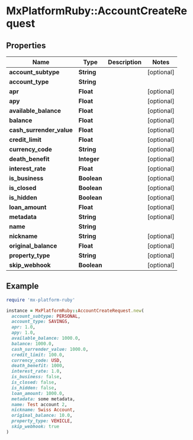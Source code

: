 # MxPlatformRuby::AccountCreateRequest

## Properties

| Name | Type | Description | Notes |
| ---- | ---- | ----------- | ----- |
| **account_subtype** | **String** |  | [optional] |
| **account_type** | **String** |  |  |
| **apr** | **Float** |  | [optional] |
| **apy** | **Float** |  | [optional] |
| **available_balance** | **Float** |  | [optional] |
| **balance** | **Float** |  | [optional] |
| **cash_surrender_value** | **Float** |  | [optional] |
| **credit_limit** | **Float** |  | [optional] |
| **currency_code** | **String** |  | [optional] |
| **death_benefit** | **Integer** |  | [optional] |
| **interest_rate** | **Float** |  | [optional] |
| **is_business** | **Boolean** |  | [optional] |
| **is_closed** | **Boolean** |  | [optional] |
| **is_hidden** | **Boolean** |  | [optional] |
| **loan_amount** | **Float** |  | [optional] |
| **metadata** | **String** |  | [optional] |
| **name** | **String** |  |  |
| **nickname** | **String** |  | [optional] |
| **original_balance** | **Float** |  | [optional] |
| **property_type** | **String** |  | [optional] |
| **skip_webhook** | **Boolean** |  | [optional] |

## Example

```ruby
require 'mx-platform-ruby'

instance = MxPlatformRuby::AccountCreateRequest.new(
  account_subtype: PERSONAL,
  account_type: SAVINGS,
  apr: 1.0,
  apy: 1.0,
  available_balance: 1000.0,
  balance: 1000.0,
  cash_surrender_value: 1000.0,
  credit_limit: 100.0,
  currency_code: USD,
  death_benefit: 1000,
  interest_rate: 1.0,
  is_business: false,
  is_closed: false,
  is_hidden: false,
  loan_amount: 1000.0,
  metadata: some metadata,
  name: Test account 2,
  nickname: Swiss Account,
  original_balance: 10.0,
  property_type: VEHICLE,
  skip_webhook: true
)
```

